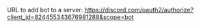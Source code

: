 URL to add bot to a server:
https://discord.com/oauth2/authorize?client_id=824455343676981288&scope=bot
